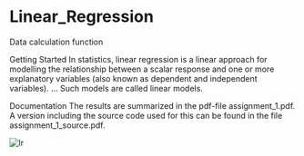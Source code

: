 
# Linear_Regression
Data calculation function

Getting Started
In statistics, linear regression is a linear approach for modelling the relationship between a scalar response and one or more explanatory variables (also known as dependent and independent variables). ... Such models are called linear models.

Documentation
The results are summarized in the pdf-file assignment_1.pdf. A version including the source code used for this can be found in the file assignment_1_source.pdf.




![lr](https://user-images.githubusercontent.com/86318286/149667270-799b3617-6d49-4826-8341-9104ec2c6ed0.png)
